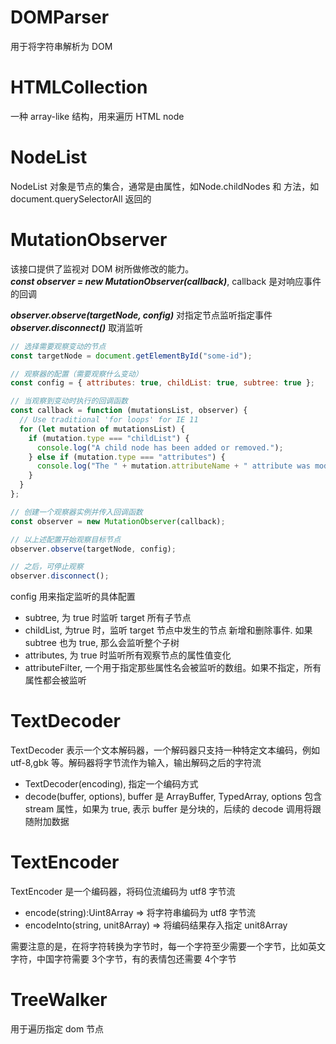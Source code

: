 # DOMParser
用于将字符串解析为 DOM

# HTMLCollection
一种 array-like 结构，用来遍历 HTML node

# NodeList
NodeList 对象是节点的集合，通常是由属性，如Node.childNodes 和 方法，如document.querySelectorAll 返回的

# MutationObserver
该接口提供了监视对 DOM 树所做修改的能力。  
***const observer = new MutationObserver(callback)***, callback 是对响应事件的回调  

***observer.observe(targetNode, config)*** 对指定节点监听指定事件  
***observer.disconnect()*** 取消监听
```js
// 选择需要观察变动的节点
const targetNode = document.getElementById("some-id");

// 观察器的配置（需要观察什么变动）
const config = { attributes: true, childList: true, subtree: true };

// 当观察到变动时执行的回调函数
const callback = function (mutationsList, observer) {
  // Use traditional 'for loops' for IE 11
  for (let mutation of mutationsList) {
    if (mutation.type === "childList") {
      console.log("A child node has been added or removed.");
    } else if (mutation.type === "attributes") {
      console.log("The " + mutation.attributeName + " attribute was modified.");
    }
  }
};

// 创建一个观察器实例并传入回调函数
const observer = new MutationObserver(callback);

// 以上述配置开始观察目标节点
observer.observe(targetNode, config);

// 之后，可停止观察
observer.disconnect();
```

config 用来指定监听的具体配置
* subtree, 为 true 时监听 target 所有子节点
* childList, 为true 时，监听 target 节点中发生的节点 新增和删除事件. 如果 subtree 也为 true, 那么会监听整个子树
* attributes, 为 true 时监听所有观察节点的属性值变化
* attributeFilter, 一个用于指定那些属性名会被监听的数组。如果不指定，所有属性都会被监听

# TextDecoder
TextDecoder 表示一个文本解码器，一个解码器只支持一种特定文本编码，例如 utf-8,gbk 等。解码器将字节流作为输入，输出解码之后的字符流  
* TextDecoder(encoding), 指定一个编码方式
* decode(buffer, options), buffer 是 ArrayBuffer, TypedArray, options 包含 stream 属性，如果为 true, 表示 buffer 是分块的，后续的 decode 调用将跟随附加数据

# TextEncoder
TextEncoder 是一个编码器，将码位流编码为 utf8 字节流
* encode(string):Uint8Array => 将字符串编码为 utf8 字节流
* encodeInto(string, unit8Array) => 将编码结果存入指定 unit8Array

需要注意的是，在将字符转换为字节时，每一个字符至少需要一个字节，比如英文字符，中国字符需要 3个字节，有的表情包还需要 4个字节

# TreeWalker
用于遍历指定 dom 节点